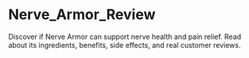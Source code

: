 # Nerve_Armor_Review
Discover if Nerve Armor can support nerve health and pain relief. Read about its ingredients, benefits, side effects, and real customer reviews.
